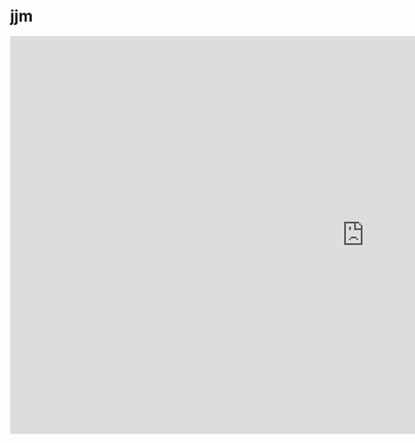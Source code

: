 # jjm
<!DOCTYPE html>
<html>
<head>
<title>TMP</title>
</head>
<body>
<iframe width="1280" height="720" src="https://www.youtube.com/embed/p_vEoJO27lE" title="YouTube video player" frameborder="0" allow="accelerometer; autoplay; clipboard-write; encrypted-media; gyroscope; picture-in-picture" allowfullscreen></iframe>
</body>
</html>
